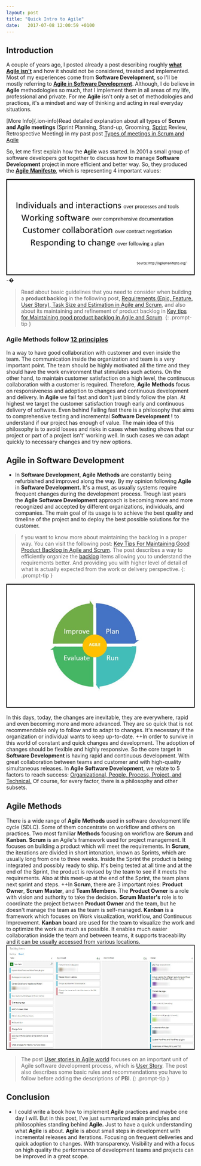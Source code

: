 ```yaml
---
layout: post
title: "Quick Intro to Agile"
date:   2017-07-08 12:00:59 +0100
---
```


## Introduction

A couple of years ago, I posted already a post describing roughly [**what Agile isn\'t**](https://mohamedradwan-devops.github.io/posts/im-just-professional-agile/) and how it should not be considered, treated and implemented. Most of my experiences come from **Software Development**, so I\'ll be mostly referring to [**Agile** in **Software Development**](https://en.wikipedia.org/wiki/Agile_software_development). Although, I do believe in **Agile** methodologies so much, that I implement them in all areas of my life, professional and private. For me **Agile** isn\'t only a set of methodologies and practices, it\'s a mindset and way of thinking and acting in real everyday situations.

[More Info]{.ion-info}Read detailed explanation about all types of **Scrum and Agile meetings** (Sprint Planning, Stand-up, Grooming, [Sprint](https://docs.microsoft.com/en-us/vsts/work/scrum/sprint-planning) Review, Retrospective Meeting) in my past post [Types of meetings in Scrum and Agile](https://mohamedradwan-devops.github.io/2017/11/27/types-of-meetings-in-scrum-and-agile/)

So, let me first explain how the **Agile** was started. In 2001 a small group of software developers got together to discuss how to manage **Software Development** project in more efficient and better way. So, they produced the [**Agile** **Manifesto**](http://agilemanifesto.org/principles.html), which is representing 4 important values: 

[![AgileManifesto-Values](/assets/images/2017/01/AgileManifesto-Values.jpg "AgileManifesto-Values")](http://agilemanifesto.org/) -�

>Read about basic guidelines that you need to consider when building a **product backlog** in the following post, [Requirements (Epic, Feature, User Story), Task Size and Estimation in Agile and Scrum](https://mohamedradwan-devops.github.io/posts/requirements-epic-feature-user-story-task-size-and-estimation-in-agile-and-scrum/), and also about its maintaining and refinement of product backlog in [Key tips for Maintaining good product backlog in Agile and Scrum](https://mohamedradwan-devops.github.io/posts/key-tips-for-maintaining-good-product-backlog-in-agile-and-scrum/).
{: .prompt-tip }


### **Agile** **Methods** follow [12 principles](http://agilemanifesto.org/principles.html)

In a way to have good collaboration with customer and even inside the team. The communication inside the organization and team is a very important point. The team should be highly motivated all the time and they should have the work environment that stimulates such actions. On the other hand, to maintain customer satisfaction on a high level, the continuous collaboration with a customer is required. Therefore, **Agile** **Methods** focus on responsiveness and adoption to changes and continuous development and delivery. In **Agile** we fail fast and don\'t just blindly follow the plan. At highest we target the customer satisfaction trough early and continuous delivery of software. Even behind Failing fast there is a philosophy that aims to comprehensive testing and incremental **Software Development !** to understand if our project has enough of value. The main idea of this philosophy is to avoid losses and risks in cases when testing shows that our project or part of a project isn\'t\' working well. In such cases we can adapt quickly to necessary changes and try new options.

## Agile in Software Development

- In **Software Development**, **Agile** **Methods** are constantly being refurbished and improved along the way. By my opinion following **Agile** in **Software Development.** It\'s a must, as usually systems require frequent changes during the development process. Trough last years the **Agile** **Software Development** approach is becoming more and more recognized and accepted by different organizations, individuals, and companies. The main goal of its usage is to achieve the best quality and timeline of the project and to deploy the best possible solutions for the customer.

>f you want to know more about maintaining the backlog in a proper way. You can visit the following post: [Key Tips For Maintaining Good Product Backlog in Agile and Scrum](https://mohamedradwan-devops.github.io/posts/key-tips-for-maintaining-good-product-backlog-in-agile-and-scrum/). The post describes a way to efficiently organize the [backlog](https://docs.microsoft.com/en-us/vsts/work/backlogs/create-your-backlog) items allowing you to understand the requirements better. And providing you with higher level of detail of what is actually expected from the work or delivery perspective.
{: .prompt-tip }


![Quick Intro to Agile](/assets/images/2017/01/Quick-Intro-to-Agile.jpg "Quick Intro to Agile")

In this days, today, the changes are inevitable, they are everywhere, rapid and even becoming more and more advanced. They are so quick that is not recommendable only to follow and to adapt to changes. It\'s necessary if the organization or individual wants to keep up-to-date. ++In order to survive in this world of constant and quick changes and development. The adoption of changes should be flexible and highly responsive. So the core target in **Software Development** is having rapid and continuous development. With great collaboration between teams and customer and with high-quality simultaneous releases. In **Agile** **Software Development**, we relate to 5 factors to reach success: [Organizational, People, Process, Project, and Technical.](https://mohamedradwan-devops.github.io/posts/devops-the-three-stage-conversation-people-process-products/) Of course, for every factor, there is a philosophy and other subsets.

## Agile Methods

There is a wide range of **Agile** **Methods** used in software development life cycle (SDLC). Some of them concentrate on workflow and others on practices. Two most familiar **Methods** focusing on workflow are **Scrum** and **Kanban**. **Scrum** is an Agile\'s framework used for project management. It focuses on building a product which will meet the requirements. In **Scrum**, the iterations are divided in short intonation, known as Sprints, which are usually long from one to three weeks. Inside the Sprint the product is being integrated and possibly ready to ship. It\'s being tested at all time and at the end of the Sprint, the product is revised by the team to see if it meets the requirements. Also at this meet-up at the end of the Sprint, the team plans next sprint and steps. ++In **Scrum**, there are 3 important roles: **Product Owner**, **Scrum** **Master**, and **Team Members**. The **Product Owner** is a role with vision and authority to take the decision. **Scrum** **Master\'s** role is to coordinate the project between **Product Owner** and the team, but he doesn\'t manage the team as the team is self-managed. **Kanban** is a framework which focuses on Work visualization, workflow, and Continuous Improvement. **Kanban** board are used for the team to visualize the work and to optimize the work as much as possible. It enables much easier collaboration inside the team and between teams, it supports traceability and it can be usually accessed from various locations. ![Kanban-Board-Agile](/assets/images/2017/01/Kanban-Board-Agile.jpg "Kanban-Board-Agile")

>The post [User stories in Agile world](https://mohamedradwan-devops.github.io/2017/09/18/user-stories-in-agile-world/) focuses on an important unit of Agile software development process, which is [User Story](https://docs.microsoft.com/en-us/vsts/work/work-items/guidance/agile-process-workflow). The post also describes some basic rules and recommendations you have to follow before adding the descriptions of **PBI**.
{: .prompt-tip }

## Conclusion

- I could write a book how to implement **Agile** practices and maybe one day I will. But in this post, I\'ve just summarized main principles and philosophies standing behind **Agile.** Just to have a quick understanding what **Agile** is about. **Agile** is about small steps in development with incremental releases and iterations. Focusing on frequent deliveries and quick adoption to changes. With transparency. Visibility and with a focus on high quality the performance of development teams and projects can be improved in a great scope. 
